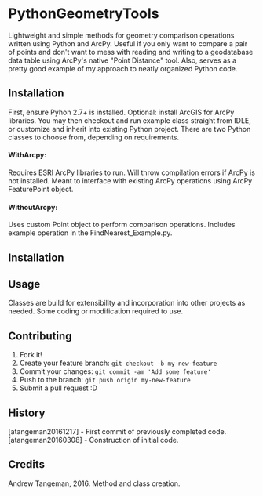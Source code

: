 
# PythonGeometryTools

Lightweight and simple methods for geometry comparison operations written using Python and ArcPy. Useful if you only want to compare a pair of points and don't want to mess with reading and writing to a geodatabase data table using ArcPy's native "Point Distance" tool. Also, serves as a pretty good example of my approach to neatly organized Python code.
 

## Installation

First, ensure Pyhon 2.7+ is installed. Optional: install ArcGIS for ArcPy libraries. You may then checkout and run example class straight from IDLE, or customize and inherit into existing Python project. There are two Python classes to choose from, depending on requirements.

#### WithArcpy: 

Requires ESRI ArcPy libraries to run. Will throw compilation errors if ArcPy is not installed. Meant to interface with existing ArcPy operations using ArcPy FeaturePoint object.

#### WithoutArcpy: 

Uses custom Point object to perform comparison operations. Includes example operation in the FindNearest_Example.py. 

## Installation

## Usage

Classes are build for extensibility and incorporation into other projects as needed. Some coding or modification required to use.

## Contributing
1. Fork it!
2. Create your feature branch: `git checkout -b my-new-feature`
3. Commit your changes: `git commit -am 'Add some feature'`
4. Push to the branch: `git push origin my-new-feature`
5. Submit a pull request :D

## History

[atangeman20161217] - First commit of previously completed code.
[atangeman20160308] - Construction of initial code.

## Credits

Andrew Tangeman, 2016. Method and class creation.
	
